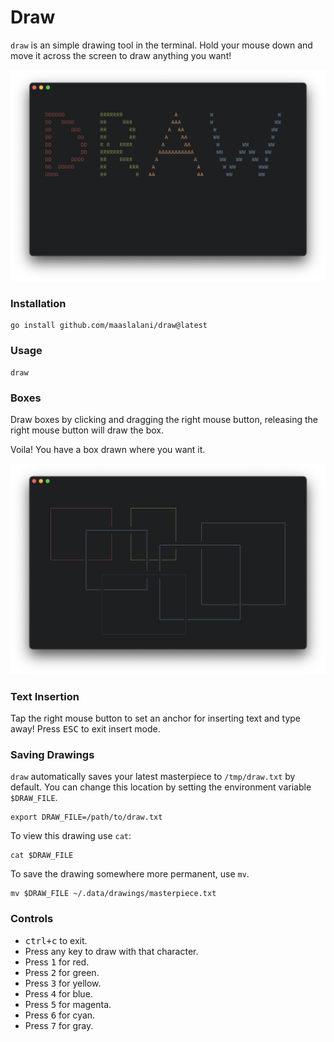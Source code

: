 # Draw

`draw` is an simple drawing tool in the terminal.
Hold your mouse down and move it across the screen to draw anything you want!

<p align="center">
  <img src="./assets/draw.png?raw=true" alt="Draw" />
</p>

### Installation

```
go install github.com/maaslalani/draw@latest
```

### Usage
```
draw
```

### Boxes

Draw boxes by clicking and dragging the right mouse button, releasing the
right mouse button will draw the box.

Voila! You have a box drawn where you want it.

<p align="center">
  <img src="./assets/boxes.png?raw=true" alt="Draw Boxes" />
</p>

### Text Insertion

Tap the right mouse button to set an anchor for inserting text and type away!
Press <kbd>ESC</kbd> to exit insert mode.

### Saving Drawings

`draw` automatically saves your latest masterpiece to `/tmp/draw.txt` by
default. You can change this location by setting the environment variable
`$DRAW_FILE`.

```
export DRAW_FILE=/path/to/draw.txt
```

To view this drawing use `cat`:

```
cat $DRAW_FILE
```

To save the drawing somewhere more permanent, use `mv`.

```
mv $DRAW_FILE ~/.data/drawings/masterpiece.txt
```

### Controls
* <kbd>ctrl+c</kbd> to exit.
* Press any key to draw with that character.
* Press <kbd>1</kbd> for red.
* Press <kbd>2</kbd> for green.
* Press <kbd>3</kbd> for yellow.
* Press <kbd>4</kbd> for blue.
* Press <kbd>5</kbd> for magenta.
* Press <kbd>6</kbd> for cyan.
* Press <kbd>7</kbd> for gray.
